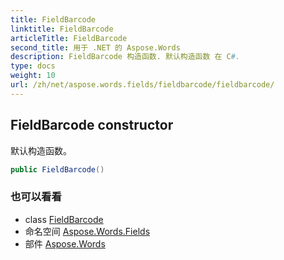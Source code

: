 ```yaml
---
title: FieldBarcode
linktitle: FieldBarcode
articleTitle: FieldBarcode
second_title: 用于 .NET 的 Aspose.Words
description: FieldBarcode 构造函数. 默认构造函数 在 C#.
type: docs
weight: 10
url: /zh/net/aspose.words.fields/fieldbarcode/fieldbarcode/
---
```

## FieldBarcode constructor

默认构造函数。

```csharp
public FieldBarcode()
```

### 也可以看看

* class [FieldBarcode](../)
* 命名空间 [Aspose.Words.Fields](../../../aspose.words.fields/)
* 部件 [Aspose.Words](../../../)
